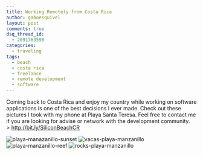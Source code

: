 ```yaml
---
title: Working Remotely from Costa Rica
author: gaboesquivel
layout: post
comments: true
dsq_thread_id:
  - 2091763598
categories:
  - traveling
tags:
  - beach
  - costa rica
  - freelance
  - remote development
  - software
---
```

Coming back to Costa Rica and enjoy my country while working on software applications is one of the best decisions I ever made. Check out these pictures I took with my phone at Playa Santa Teresa. Feel free to contact me if you are looking for advise or network with the development community. > <a title="Silicon Beach - Costa Rica" href="http://bit.ly/SiliconBeachCR " target="_blank">http://bit.ly/SiliconBeachCR</a>

<img alt="playa-manazanillo-sunset" src="/images/2014/01/playa-manazanillo-sunset-300x225.jpg" />
<img alt="vacas-playa-manzanillo" src="/images/2014/01/vacas-playa-manzanillo-300x225.jpg"/>
<img alt="playa-manzanillo-reef" src="/images/2014/01/playa-manzanillo-reef-300x225.jpg" />
<img alt="rocks-playa-manzanillo" src="/images/2014/01/rocks-playa-manzanillo-300x225.jpg"/>
